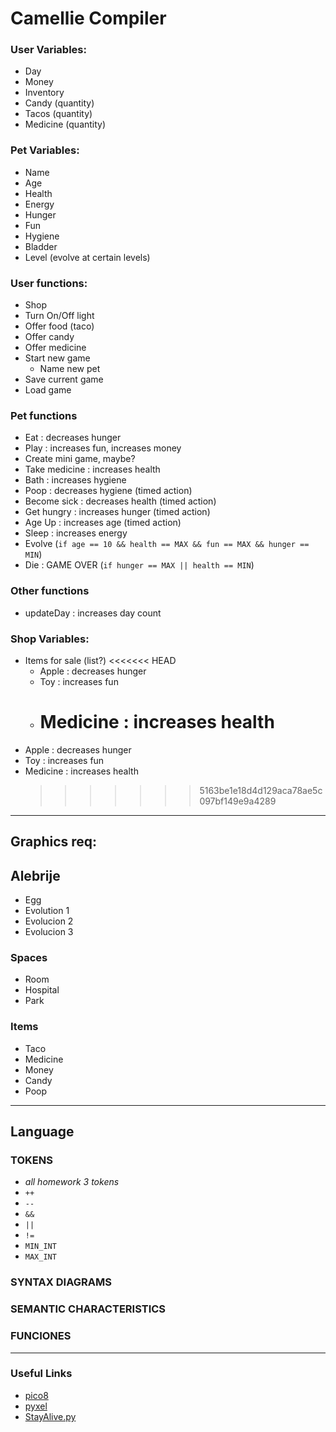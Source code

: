 # Camellie Compiler

### User Variables:

- Day
- Money
- Inventory
- Candy (quantity)
- Tacos (quantity)
- Medicine (quantity)

### Pet Variables:

- Name
- Age
- Health
- Energy
- Hunger
- Fun
- Hygiene
- Bladder
- Level (evolve at certain levels)

### User functions:

- Shop
- Turn On/Off light
- Offer food (taco)
- Offer candy
- Offer medicine
- Start new game
  - Name new pet
- Save current game
- Load game

### Pet functions

- Eat : decreases hunger
- Play : increases fun, increases money
- Create mini game, maybe?
- Take medicine : increases health
- Bath : increases hygiene
- Poop : decreases hygiene (timed action)
- Become sick : decreases health (timed action)
- Get hungry : increases hunger (timed action)
- Age Up : increases age (timed action)
- Sleep : increases energy
- Evolve (`if age == 10 && health == MAX && fun == MAX && hunger == MIN`)
- Die : GAME OVER (`if hunger == MAX || health == MIN`)

### Other functions

- updateDay : increases day count

### Shop Variables:

- Items for sale (list?)
  <<<<<<< HEAD
  - Apple : decreases hunger
  - Toy : increases fun
  - # Medicine : increases health
- Apple : decreases hunger
- Toy : increases fun
- Medicine : increases health
  > > > > > > > 5163be1e18d4d129aca78ae5c097bf149e9a4289

---

## Graphics req:

## Alebrije

- Egg
- Evolution 1
- Evolucion 2
- Evolucion 3

### Spaces

- Room
- Hospital
- Park

### Items

- Taco
- Medicine
- Money
- Candy
- Poop

---

## Language

### TOKENS

- _all homework 3 tokens_
- `++`
- `--`
- `&&`
- `||`
- `!=`
- `MIN_INT`
- `MAX_INT`

### SYNTAX DIAGRAMS

### SEMANTIC CHARACTERISTICS

### FUNCIONES

---

### Useful Links

- [pico8](https://github.com/topics/pico-8)
- [pyxel](https://github.com/kitao/pyxel)
- [StayAlive.py](http://usingpython.com/dl/StayAlive.py)
